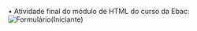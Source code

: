 • Atividade final do módulo de HTML do curso da Ebac:
![Formulário(Iniciante)](https://github.com/user-attachments/assets/5116c77e-a430-4233-b387-e6e0e69790a5)
